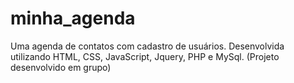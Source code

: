 # minha_agenda
Uma agenda de contatos com cadastro de usuários. Desenvolvida utilizando HTML, CSS, JavaScript, Jquery, PHP e MySql.
(Projeto desenvolvido em grupo)
